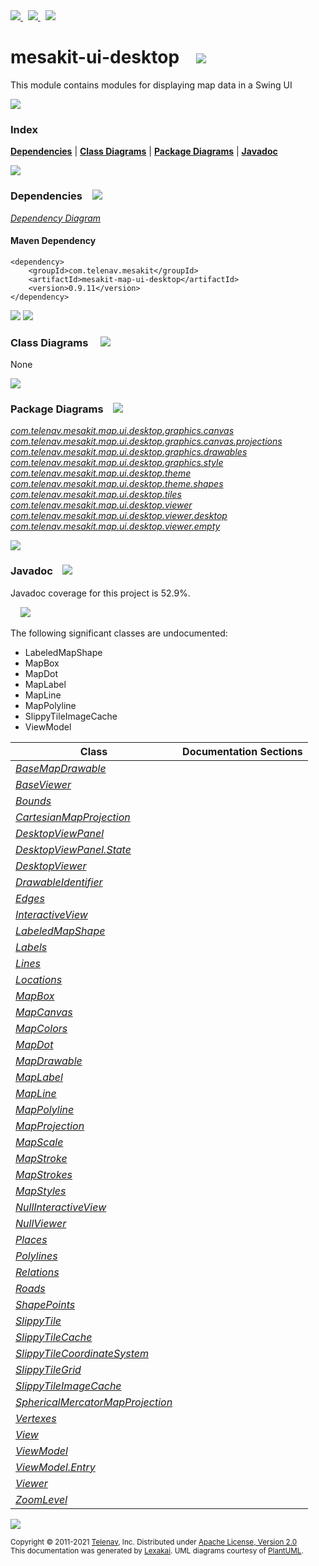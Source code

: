 [//]: # (start-user-text)

<a href="https://www.mesakit.org">
<img src="https://www.kivakit.org/images/web-32.png" srcset="https://www.kivakit.org/images/web-32-2x.png 2x"/>
</a>
&nbsp;
<a href="https://twitter.com/openmesakit">
<img src="https://www.kivakit.org/images/twitter-32.png" srcset="https://www.kivakit.org/images/twitter-32-2x.png 2x"/>
</a>
&nbsp;
<a href="https://mesakit.zulipchat.com">
<img src="https://www.kivakit.org/images/zulip-32.png" srcset="https://www.kivakit.org/images/zulip-32-2x.png 2x"/>
</a>

[//]: # (end-user-text)

# mesakit-ui-desktop &nbsp;&nbsp; <img src="https://www.mesakit.org/images/window-32.png" srcset="https://www.mesakit.org/images/window-32-2x.png 2x"/>

This module contains modules for displaying map data in a Swing UI

<img src="https://www.kivakit.org/images/horizontal-line-512.png" srcset="https://www.kivakit.org/images/horizontal-line-512-2x.png 2x"/>

### Index



[**Dependencies**](#dependencies) | [**Class Diagrams**](#class-diagrams) | [**Package Diagrams**](#package-diagrams) | [**Javadoc**](#javadoc)

<img src="https://www.kivakit.org/images/horizontal-line-512.png" srcset="https://www.kivakit.org/images/horizontal-line-512-2x.png 2x"/>

### Dependencies <a name="dependencies"></a> &nbsp;&nbsp; <img src="https://www.kivakit.org/images/dependencies-32.png" srcset="https://www.kivakit.org/images/dependencies-32-2x.png 2x"/>

[*Dependency Diagram*](https://www.mesakit.org/0.9.11/lexakai/mesakit/mesakit-map/ui/desktop/documentation/diagrams/dependencies.svg)

#### Maven Dependency

    <dependency>
        <groupId>com.telenav.mesakit</groupId>
        <artifactId>mesakit-map-ui-desktop</artifactId>
        <version>0.9.11</version>
    </dependency>

<img src="https://www.kivakit.org/images/horizontal-line-128.png" srcset="https://www.kivakit.org/images/horizontal-line-128-2x.png 2x"/>

[//]: # (start-user-text)



[//]: # (end-user-text)

<img src="https://www.kivakit.org/images/horizontal-line-128.png" srcset="https://www.kivakit.org/images/horizontal-line-128-2x.png 2x"/>

### Class Diagrams <a name="class-diagrams"></a> &nbsp; &nbsp; <img src="https://www.kivakit.org/images/diagram-40.png" srcset="https://www.kivakit.org/images/diagram-40-2x.png 2x"/>

None

<img src="https://www.kivakit.org/images/horizontal-line-128.png" srcset="https://www.kivakit.org/images/horizontal-line-128-2x.png 2x"/>

### Package Diagrams <a name="package-diagrams"></a> &nbsp;&nbsp; <img src="https://www.kivakit.org/images/box-32.png" srcset="https://www.kivakit.org/images/box-32-2x.png 2x"/>

[*com.telenav.mesakit.map.ui.desktop.graphics.canvas*](https://www.mesakit.org/0.9.11/lexakai/mesakit/mesakit-map/ui/desktop/documentation/diagrams/com.telenav.mesakit.map.ui.desktop.graphics.canvas.svg)  
[*com.telenav.mesakit.map.ui.desktop.graphics.canvas.projections*](https://www.mesakit.org/0.9.11/lexakai/mesakit/mesakit-map/ui/desktop/documentation/diagrams/com.telenav.mesakit.map.ui.desktop.graphics.canvas.projections.svg)  
[*com.telenav.mesakit.map.ui.desktop.graphics.drawables*](https://www.mesakit.org/0.9.11/lexakai/mesakit/mesakit-map/ui/desktop/documentation/diagrams/com.telenav.mesakit.map.ui.desktop.graphics.drawables.svg)  
[*com.telenav.mesakit.map.ui.desktop.graphics.style*](https://www.mesakit.org/0.9.11/lexakai/mesakit/mesakit-map/ui/desktop/documentation/diagrams/com.telenav.mesakit.map.ui.desktop.graphics.style.svg)  
[*com.telenav.mesakit.map.ui.desktop.theme*](https://www.mesakit.org/0.9.11/lexakai/mesakit/mesakit-map/ui/desktop/documentation/diagrams/com.telenav.mesakit.map.ui.desktop.theme.svg)  
[*com.telenav.mesakit.map.ui.desktop.theme.shapes*](https://www.mesakit.org/0.9.11/lexakai/mesakit/mesakit-map/ui/desktop/documentation/diagrams/com.telenav.mesakit.map.ui.desktop.theme.shapes.svg)  
[*com.telenav.mesakit.map.ui.desktop.tiles*](https://www.mesakit.org/0.9.11/lexakai/mesakit/mesakit-map/ui/desktop/documentation/diagrams/com.telenav.mesakit.map.ui.desktop.tiles.svg)  
[*com.telenav.mesakit.map.ui.desktop.viewer*](https://www.mesakit.org/0.9.11/lexakai/mesakit/mesakit-map/ui/desktop/documentation/diagrams/com.telenav.mesakit.map.ui.desktop.viewer.svg)  
[*com.telenav.mesakit.map.ui.desktop.viewer.desktop*](https://www.mesakit.org/0.9.11/lexakai/mesakit/mesakit-map/ui/desktop/documentation/diagrams/com.telenav.mesakit.map.ui.desktop.viewer.desktop.svg)  
[*com.telenav.mesakit.map.ui.desktop.viewer.empty*](https://www.mesakit.org/0.9.11/lexakai/mesakit/mesakit-map/ui/desktop/documentation/diagrams/com.telenav.mesakit.map.ui.desktop.viewer.empty.svg)

<img src="https://www.kivakit.org/images/horizontal-line-128.png" srcset="https://www.kivakit.org/images/horizontal-line-128-2x.png 2x"/>

### Javadoc <a name="javadoc"></a> &nbsp;&nbsp; <img src="https://www.kivakit.org/images/books-32.png" srcset="https://www.kivakit.org/images/books-32-2x.png 2x"/>

Javadoc coverage for this project is 52.9%.  
  
&nbsp; &nbsp; <img src="https://www.mesakit.org/images/meter-50-96.png" srcset="https://www.mesakit.org/images/meter-50-96-2x.png 2x"/>


The following significant classes are undocumented:  

- LabeledMapShape  
- MapBox  
- MapDot  
- MapLabel  
- MapLine  
- MapPolyline  
- SlippyTileImageCache  
- ViewModel

| Class | Documentation Sections |
|---|---|
| [*BaseMapDrawable*](https://www.mesakit.org/0.9.11/javadoc/mesakit/mesakit.map.ui.desktop/com/telenav/mesakit/map/ui/desktop/graphics/drawables/BaseMapDrawable.html) |  |  
| [*BaseViewer*](https://www.mesakit.org/0.9.11/javadoc/mesakit/mesakit.map.ui.desktop/com/telenav/mesakit/map/ui/desktop/viewer/desktop/BaseViewer.html) |  |  
| [*Bounds*](https://www.mesakit.org/0.9.11/javadoc/mesakit/mesakit.map.ui.desktop/com/telenav/mesakit/map/ui/desktop/theme/shapes/Bounds.html) |  |  
| [*CartesianMapProjection*](https://www.mesakit.org/0.9.11/javadoc/mesakit/mesakit.map.ui.desktop/com/telenav/mesakit/map/ui/desktop/graphics/canvas/projections/CartesianMapProjection.html) |  |  
| [*DesktopViewPanel*](https://www.mesakit.org/0.9.11/javadoc/mesakit/mesakit.map.ui.desktop/com/telenav/mesakit/map/ui/desktop/viewer/desktop/DesktopViewPanel.html) |  |  
| [*DesktopViewPanel.State*](https://www.mesakit.org/0.9.11/javadoc/mesakit/mesakit.map.ui.desktop/com/telenav/mesakit/map/ui/desktop/viewer/desktop/DesktopViewPanel.State.html) |  |  
| [*DesktopViewer*](https://www.mesakit.org/0.9.11/javadoc/mesakit/mesakit.map.ui.desktop/com/telenav/mesakit/map/ui/desktop/viewer/desktop/DesktopViewer.html) |  |  
| [*DrawableIdentifier*](https://www.mesakit.org/0.9.11/javadoc/mesakit/mesakit.map.ui.desktop/com/telenav/mesakit/map/ui/desktop/viewer/DrawableIdentifier.html) |  |  
| [*Edges*](https://www.mesakit.org/0.9.11/javadoc/mesakit/mesakit.map.ui.desktop/com/telenav/mesakit/map/ui/desktop/theme/shapes/Edges.html) |  |  
| [*InteractiveView*](https://www.mesakit.org/0.9.11/javadoc/mesakit/mesakit.map.ui.desktop/com/telenav/mesakit/map/ui/desktop/viewer/InteractiveView.html) |  |  
| [*LabeledMapShape*](https://www.mesakit.org/0.9.11/javadoc/mesakit/mesakit.map.ui.desktop/com/telenav/mesakit/map/ui/desktop/graphics/drawables/LabeledMapShape.html) |  |  
| [*Labels*](https://www.mesakit.org/0.9.11/javadoc/mesakit/mesakit.map.ui.desktop/com/telenav/mesakit/map/ui/desktop/theme/shapes/Labels.html) |  |  
| [*Lines*](https://www.mesakit.org/0.9.11/javadoc/mesakit/mesakit.map.ui.desktop/com/telenav/mesakit/map/ui/desktop/theme/shapes/Lines.html) |  |  
| [*Locations*](https://www.mesakit.org/0.9.11/javadoc/mesakit/mesakit.map.ui.desktop/com/telenav/mesakit/map/ui/desktop/theme/shapes/Locations.html) |  |  
| [*MapBox*](https://www.mesakit.org/0.9.11/javadoc/mesakit/mesakit.map.ui.desktop/com/telenav/mesakit/map/ui/desktop/graphics/drawables/MapBox.html) |  |  
| [*MapCanvas*](https://www.mesakit.org/0.9.11/javadoc/mesakit/mesakit.map.ui.desktop/com/telenav/mesakit/map/ui/desktop/graphics/canvas/MapCanvas.html) |  |  
| [*MapColors*](https://www.mesakit.org/0.9.11/javadoc/mesakit/mesakit.map.ui.desktop/com/telenav/mesakit/map/ui/desktop/theme/MapColors.html) |  |  
| [*MapDot*](https://www.mesakit.org/0.9.11/javadoc/mesakit/mesakit.map.ui.desktop/com/telenav/mesakit/map/ui/desktop/graphics/drawables/MapDot.html) |  |  
| [*MapDrawable*](https://www.mesakit.org/0.9.11/javadoc/mesakit/mesakit.map.ui.desktop/com/telenav/mesakit/map/ui/desktop/graphics/drawables/MapDrawable.html) |  |  
| [*MapLabel*](https://www.mesakit.org/0.9.11/javadoc/mesakit/mesakit.map.ui.desktop/com/telenav/mesakit/map/ui/desktop/graphics/drawables/MapLabel.html) |  |  
| [*MapLine*](https://www.mesakit.org/0.9.11/javadoc/mesakit/mesakit.map.ui.desktop/com/telenav/mesakit/map/ui/desktop/graphics/drawables/MapLine.html) |  |  
| [*MapPolyline*](https://www.mesakit.org/0.9.11/javadoc/mesakit/mesakit.map.ui.desktop/com/telenav/mesakit/map/ui/desktop/graphics/drawables/MapPolyline.html) |  |  
| [*MapProjection*](https://www.mesakit.org/0.9.11/javadoc/mesakit/mesakit.map.ui.desktop/com/telenav/mesakit/map/ui/desktop/graphics/canvas/MapProjection.html) |  |  
| [*MapScale*](https://www.mesakit.org/0.9.11/javadoc/mesakit/mesakit.map.ui.desktop/com/telenav/mesakit/map/ui/desktop/graphics/canvas/MapScale.html) |  |  
| [*MapStroke*](https://www.mesakit.org/0.9.11/javadoc/mesakit/mesakit.map.ui.desktop/com/telenav/mesakit/map/ui/desktop/graphics/style/MapStroke.html) |  |  
| [*MapStrokes*](https://www.mesakit.org/0.9.11/javadoc/mesakit/mesakit.map.ui.desktop/com/telenav/mesakit/map/ui/desktop/theme/MapStrokes.html) |  |  
| [*MapStyles*](https://www.mesakit.org/0.9.11/javadoc/mesakit/mesakit.map.ui.desktop/com/telenav/mesakit/map/ui/desktop/theme/MapStyles.html) |  |  
| [*NullInteractiveView*](https://www.mesakit.org/0.9.11/javadoc/mesakit/mesakit.map.ui.desktop/com/telenav/mesakit/map/ui/desktop/viewer/empty/NullInteractiveView.html) |  |  
| [*NullViewer*](https://www.mesakit.org/0.9.11/javadoc/mesakit/mesakit.map.ui.desktop/com/telenav/mesakit/map/ui/desktop/viewer/empty/NullViewer.html) |  |  
| [*Places*](https://www.mesakit.org/0.9.11/javadoc/mesakit/mesakit.map.ui.desktop/com/telenav/mesakit/map/ui/desktop/theme/shapes/Places.html) |  |  
| [*Polylines*](https://www.mesakit.org/0.9.11/javadoc/mesakit/mesakit.map.ui.desktop/com/telenav/mesakit/map/ui/desktop/theme/shapes/Polylines.html) |  |  
| [*Relations*](https://www.mesakit.org/0.9.11/javadoc/mesakit/mesakit.map.ui.desktop/com/telenav/mesakit/map/ui/desktop/theme/shapes/Relations.html) |  |  
| [*Roads*](https://www.mesakit.org/0.9.11/javadoc/mesakit/mesakit.map.ui.desktop/com/telenav/mesakit/map/ui/desktop/theme/shapes/Roads.html) |  |  
| [*ShapePoints*](https://www.mesakit.org/0.9.11/javadoc/mesakit/mesakit.map.ui.desktop/com/telenav/mesakit/map/ui/desktop/theme/shapes/ShapePoints.html) |  |  
| [*SlippyTile*](https://www.mesakit.org/0.9.11/javadoc/mesakit/mesakit.map.ui.desktop/com/telenav/mesakit/map/ui/desktop/tiles/SlippyTile.html) |  |  
| [*SlippyTileCache*](https://www.mesakit.org/0.9.11/javadoc/mesakit/mesakit.map.ui.desktop/com/telenav/mesakit/map/ui/desktop/tiles/SlippyTileCache.html) |  |  
| [*SlippyTileCoordinateSystem*](https://www.mesakit.org/0.9.11/javadoc/mesakit/mesakit.map.ui.desktop/com/telenav/mesakit/map/ui/desktop/tiles/SlippyTileCoordinateSystem.html) |  |  
| [*SlippyTileGrid*](https://www.mesakit.org/0.9.11/javadoc/mesakit/mesakit.map.ui.desktop/com/telenav/mesakit/map/ui/desktop/tiles/SlippyTileGrid.html) |  |  
| [*SlippyTileImageCache*](https://www.mesakit.org/0.9.11/javadoc/mesakit/mesakit.map.ui.desktop/com/telenav/mesakit/map/ui/desktop/tiles/SlippyTileImageCache.html) |  |  
| [*SphericalMercatorMapProjection*](https://www.mesakit.org/0.9.11/javadoc/mesakit/mesakit.map.ui.desktop/com/telenav/mesakit/map/ui/desktop/graphics/canvas/projections/SphericalMercatorMapProjection.html) |  |  
| [*Vertexes*](https://www.mesakit.org/0.9.11/javadoc/mesakit/mesakit.map.ui.desktop/com/telenav/mesakit/map/ui/desktop/theme/shapes/Vertexes.html) |  |  
| [*View*](https://www.mesakit.org/0.9.11/javadoc/mesakit/mesakit.map.ui.desktop/com/telenav/mesakit/map/ui/desktop/viewer/View.html) |  |  
| [*ViewModel*](https://www.mesakit.org/0.9.11/javadoc/mesakit/mesakit.map.ui.desktop/com/telenav/mesakit/map/ui/desktop/viewer/desktop/ViewModel.html) |  |  
| [*ViewModel.Entry*](https://www.mesakit.org/0.9.11/javadoc/mesakit/mesakit.map.ui.desktop/com/telenav/mesakit/map/ui/desktop/viewer/desktop/ViewModel.Entry.html) |  |  
| [*Viewer*](https://www.mesakit.org/0.9.11/javadoc/mesakit/mesakit.map.ui.desktop/com/telenav/mesakit/map/ui/desktop/viewer/Viewer.html) |  |  
| [*ZoomLevel*](https://www.mesakit.org/0.9.11/javadoc/mesakit/mesakit.map.ui.desktop/com/telenav/mesakit/map/ui/desktop/tiles/ZoomLevel.html) |  |  

[//]: # (start-user-text)



[//]: # (end-user-text)

<img src="https://www.kivakit.org/images/horizontal-line-512.png" srcset="https://www.kivakit.org/images/horizontal-line-512-2x.png 2x"/>

<sub>Copyright &#169; 2011-2021 [Telenav](https://telenav.com), Inc. Distributed under [Apache License, Version 2.0](LICENSE)</sub>  
<sub>This documentation was generated by [Lexakai](https://lexakai.org). UML diagrams courtesy of [PlantUML](https://plantuml.com).</sub>

